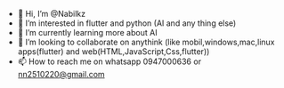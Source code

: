 - 👋 Hi, I’m @Nabilkz
- 👀 I’m interested in flutter and python (AI and any thing else)
- 🌱 I’m currently learning more about AI
- 💞️ I’m looking to collaborate on anythink (like mobil,windows,mac,linux apps(flutter) and web(HTML,JavaScript,Css,flutter))
- 📫 How to reach me on whatsapp 0947000636 or nn2510220@gmail.com

<!---
Nabilkz/Nabilkz is a ✨ special ✨ repository because its `README.md` (this file) appears on your GitHub profile.
You can click the Preview link to take a look at your changes.
--->
